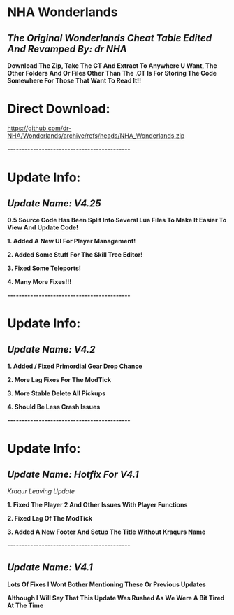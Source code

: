 # **NHA Wonderlands**
## *The Original Wonderlands Cheat Table Edited And Revamped By: dr NHA*

**Download The Zip, Take The CT And Extract To Anywhere U Want, The Other Folders And Or Files Other Than The .CT Is For Storing The Code Somewhere For Those That Want To Read It!!**

# **Direct Download:**
https://github.com/dr-NHA/Wonderlands/archive/refs/heads/NHA_Wonderlands.zip

**-------------------------------------------**

# **Update Info:**
## *Update Name: V4.25*

**0.5 Source Code Has Been Split Into Several Lua Files To Make It Easier To View And Update Code!**

**1. Added A New UI For Player Management!**

**2. Added Some Stuff For The Skill Tree Editor!**

**3. Fixed Some Teleports!**

**4. Many More Fixes!!!**

**-------------------------------------------**

# **Update Info:**
## *Update Name: V4.2*

**1. Added / Fixed Primordial Gear Drop Chance**

**2. More Lag Fixes For The ModTick**

**3. More Stable Delete All Pickups**

**4. Should Be Less Crash Issues**

**-------------------------------------------**

# **Update Info:**
## *Update Name: Hotfix For V4.1*

*Kraqur Leaving Update*

**1. Fixed The Player 2 And Other Issues With Player Functions**

**2. Fixed Lag Of The ModTick**

**3. Added A New Footer And Setup The Title Without Kraqurs Name**


**-------------------------------------------**

## *Update Name: V4.1*

**Lots Of Fixes I Wont Bother Mentioning These Or Previous Updates**

**Although I Will Say That This Update Was Rushed As We Were A Bit Tired At The Time**

